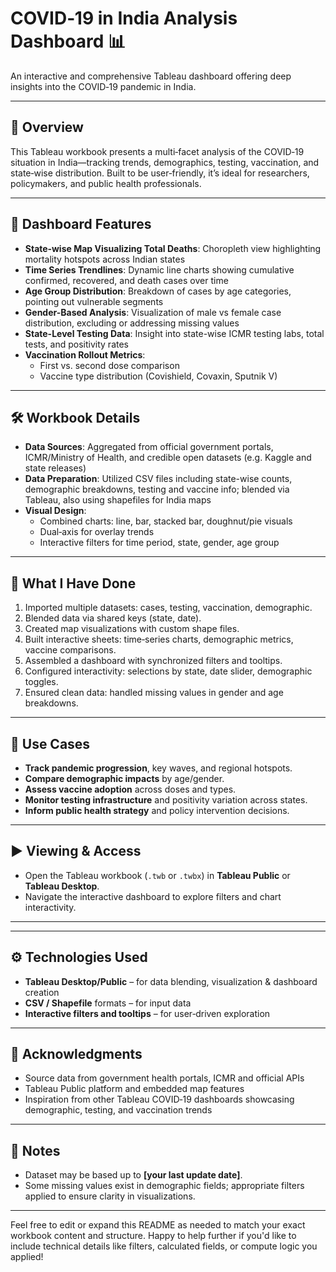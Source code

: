 # COVID‑19 in India Analysis Dashboard 📊

An interactive and comprehensive Tableau dashboard offering deep insights into the COVID‑19 pandemic in India.

---

## 🚀 Overview

This Tableau workbook presents a multi‑facet analysis of the COVID‑19 situation in India—tracking trends, demographics, testing, vaccination, and state‑wise distribution. Built to be user‑friendly, it’s ideal for researchers, policymakers, and public health professionals.

---

## 📂 Dashboard Features

- **State‑wise Map Visualizing Total Deaths**: Choropleth view highlighting mortality hotspots across Indian states  
- **Time Series Trendlines**: Dynamic line charts showing cumulative confirmed, recovered, and death cases over time
- **Age Group Distribution**: Breakdown of cases by age categories, pointing out vulnerable segments
- **Gender-Based Analysis**: Visualization of male vs female case distribution, excluding or addressing missing values 
- **State-Level Testing Data**: Insight into state-wise ICMR testing labs, total tests, and positivity rates  
- **Vaccination Rollout Metrics**:
  - First vs. second dose comparison
  - Vaccine type distribution (Covishield, Covaxin, Sputnik V) 

---

## 🛠 Workbook Details

- **Data Sources**: Aggregated from official government portals, ICMR/Ministry of Health, and credible open datasets (e.g. Kaggle and state releases)  
- **Data Preparation**: Utilized CSV files including state-wise counts, demographic breakdowns, testing and vaccine info; blended via Tableau, also using shapefiles for India maps 
- **Visual Design**:
  - Combined charts: line, bar, stacked bar, doughnut/pie visuals
  - Dual‑axis for overlay trends
  - Interactive filters for time period, state, gender, age group

---

## 🔧 What I Have Done

1. Imported multiple datasets: cases, testing, vaccination, demographic.
2. Blended data via shared keys (state, date).
3. Created map visualizations with custom shape files.
4. Built interactive sheets: time‑series charts, demographic metrics, vaccine comparisons.
5. Assembled a dashboard with synchronized filters and tooltips.
6. Configured interactivity: selections by state, date slider, demographic toggles.
7. Ensured clean data: handled missing values in gender and age breakdowns.

---

## 📝 Use Cases

- **Track pandemic progression**, key waves, and regional hotspots.  
- **Compare demographic impacts** by age/gender.  
- **Assess vaccine adoption** across doses and types.  
- **Monitor testing infrastructure** and positivity variation across states.  
- **Inform public health strategy** and policy intervention decisions.

---

## ▶️ Viewing & Access

- Open the Tableau workbook (`.twb` or `.twbx`) in **Tableau Public** or **Tableau Desktop**.  
- Navigate the interactive dashboard to explore filters and chart interactivity.

---

---

## ⚙️ Technologies Used

- **Tableau Desktop/Public** – for data blending, visualization & dashboard creation  
- **CSV / Shapefile** formats – for input data  
- **Interactive filters and tooltips** – for user‑driven exploration  

---

## 🙏 Acknowledgments

- Source data from government health portals, ICMR and official APIs  
- Tableau Public platform and embedded map features  
- Inspiration from other Tableau COVID‑19 dashboards showcasing demographic, testing, and vaccination trends 

---

## 📌 Notes

- Dataset may be based up to **[your last update date]**.  
- Some missing values exist in demographic fields; appropriate filters applied to ensure clarity in visualizations.  

---

Feel free to edit or expand this README as needed to match your exact workbook content and structure. Happy to help further if you'd like to include technical details like filters, calculated fields, or compute logic you applied!



